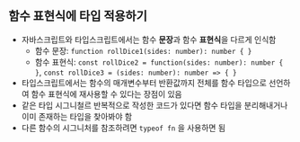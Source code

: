 ## 함수 표현식에 타입 적용하기

- 자바스크립트와 타입스크립트에서는 함수 **문장**과 함수 **표현식**을 다르게 인식함
  - 함수 문장: `function rollDice1(sides: number): number { }`
  - 함수 표현식: `const rollDice2 = function(sides: number): number { }`, `const rollDice3 = (sides: number): number => { }`
- 타입스크립트에서는 함수의 매개변수부터 반환값까지 전체를 함수 타입으로 선언하여 함수 표현식에 재사용할 수 있다는 장점이 있음
- 같은 타입 시그니철르 반복적으로 작성한 코드가 있다면 함수 타입을 분리해내거나 이미 존재하는 타입을 찾아봐야 함
- 다른 함수의 시그니처를 참조하려면 `typeof fn` 을 사용하면 됨

